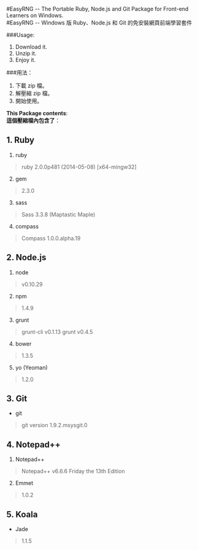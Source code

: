 #EasyRNG -- The Portable Ruby, Node.js and Git Package for Front-end Learners on Windows.  
#EasyRNG -- Windows 版 Ruby、Node.js 和 Git 的免安裝網頁前端學習套件

###Usage: 

1. Download it.
2. Unzip it.
3. Enjoy it.

###用法：


1. 下載 zip 檔。
2. 解壓縮 zip 檔。
3. 開始使用。

**This Package contents**:  
**這個壓縮檔內包含了**：

## 1. Ruby
1. ruby
> ruby 2.0.0p481 (2014-05-08) [x64-mingw32]     

2. gem
> 2.3.0

3. sass
> Sass 3.3.8 (Maptastic Maple)

4. compass
> Compass 1.0.0.alpha.19

## 2. Node.js
1. node
> v0.10.29

2. npm
> 1.4.9

3. grunt
> grunt-cli v0.1.13
> grunt v0.4.5

4. bower
> 1.3.5

5. yo (Yeoman)
> 1.2.0

## 3. Git
* git  
> git version 1.9.2.msysgit.0

## 4. Notepad++ 

1. Notepad++ 
> Notepad++ v6.6.6 Friday the 13th Edition

2. Emmet 
> 1.0.2

## 5. Koala
* Jade  
> 1.1.5

